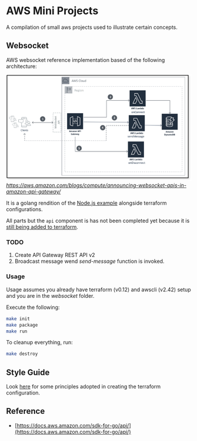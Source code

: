 # AWS Mini Projects

A compilation of small aws projects used to illustrate certain concepts.

## Websocket

AWS websocket reference implementation based of the following architecture:

![Websocket Architecture](docs/images/websockets-arch.png)
_https://aws.amazon.com/blogs/compute/announcing-websocket-apis-in-amazon-api-gateway/_

It is a golang rendition of the [Node.js example](https://github.com/aws-samples/simple-websockets-chat-app) alongside terraform configurations.

All parts but the `api` component is has not been completed yet because it is [still being added to terraform](https://github.com/terraform-providers/terraform-provider-aws/issues/7004).

### TODO

1. Create API Gateway REST API v2
1. Broadcast message wend _send-message_ function is invoked.

### Usage

Usage assumes you already have terraform (v0.12) and awscli (v2.42) setup and you are in the _websocket_ folder.

Execute the following:

```sh
make init
make package
make run
```

To cleanup everything, run:

```sh
make destroy
```

## Style Guide

Look [here](https://medium.com/@caboadu/terraform-a-style-guide-9b1c0b1f9982) for some principles adopted in creating the terraform configuration.

## Reference

- [https://docs.aws.amazon.com/sdk-for-go/api/](https://docs.aws.amazon.com/sdk-for-go/api/)
